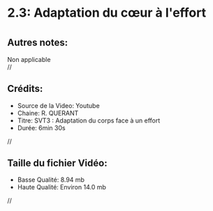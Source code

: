 
2.3: Adaptation du cœur à l'effort
==================================

# 

## Autres notes:


Non applicable  
//
## **Crédits:**

- Source de la Video: Youtube
- Chaine: R. QUERANT
- Titre: SVT3 : Adaptation du corps face à un effort
- Durée: 6min 30s
  
//
## Taille du fichier Vidéo:

- Basse Qualité: 8.94 mb
- Haute Qualité: Environ 14.0 mb
  
//